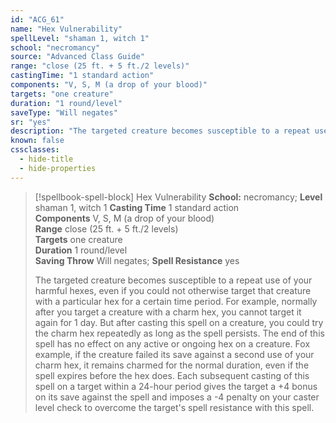 ```yaml
---
id: "ACG_61"
name: "Hex Vulnerability"
spellLevel: "shaman 1, witch 1"
school: "necromancy"
source: "Advanced Class Guide"
range: "close (25 ft. + 5 ft./2 levels)"
castingTime: "1 standard action"
components: "V, S, M (a drop of your blood)"
targets: "one creature"
duration: "1 round/level"
saveType: "Will negates"
sr: "yes"
description: "The targeted creature becomes susceptible to a repeat use of your harmful hexes, even if you could not otherwise target that creature with a particular hex for a certain time period. For example, normally after you target a creature with a charm hex, you cannot target it again for 1 day. But after casting this spell on a creature, you could try the charm hex repeatedly as long as the spell persists. The end of this spell has no effect on any active or ongoing hex on a creature. Fox example, if the creature failed its save against a second use of your charm hex, it remains charmed for the normal duration, even if the spell expires before the hex does.  Each subsequent casting of this spell on a target within a 24-hour period gives the target a +4 bonus on its save against the spell and imposes a -4 penalty on your caster level check to overcome the target's spell resistance with this spell."
known: false
cssclasses:
  - hide-title
  - hide-properties
---
```


> [!spellbook-spell-block] Hex Vulnerability
> **School:** necromancy; **Level** shaman 1, witch 1
> **Casting Time** 1 standard action  
> **Components** V, S, M (a drop of your blood)  
> **Range** close (25 ft. + 5 ft./2 levels)  
> **Targets** one creature  
> **Duration** 1 round/level  
> **Saving Throw** Will negates; **Spell Resistance** yes
> 
> The targeted creature becomes susceptible to a repeat use of your harmful hexes, even if you could not otherwise target that creature with a particular hex for a certain time period. For example, normally after you target a creature with a charm hex, you cannot target it again for 1 day. But after casting this spell on a creature, you could try the charm hex repeatedly as long as the spell persists. The end of this spell has no effect on any active or ongoing hex on a creature. Fox example, if the creature failed its save against a second use of your charm hex, it remains charmed for the normal duration, even if the spell expires before the hex does.  Each subsequent casting of this spell on a target within a 24-hour period gives the target a +4 bonus on its save against the spell and imposes a -4 penalty on your caster level check to overcome the target's spell resistance with this spell.